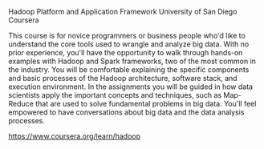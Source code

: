 Hadoop Platform and Application Framework
University of San Diego
Coursera

This course is for novice programmers or business people who'd like to understand the core tools used to wrangle and analyze big data. 
With no prior experience, you'll have the opportunity to walk through hands-on examples with Hadoop and Spark frameworks, two of the 
most common in the industry. You will be comfortable explaining the specific components and basic processes of the Hadoop architecture, 
software stack, and execution environment.   In the assignments you will be guided in how data scientists apply the important concepts 
and techniques, such as Map-Reduce that are used to solve fundamental problems in big data.  You'll feel empowered to have conversations 
about big data and the data analysis processes.

https://www.coursera.org/learn/hadoop
